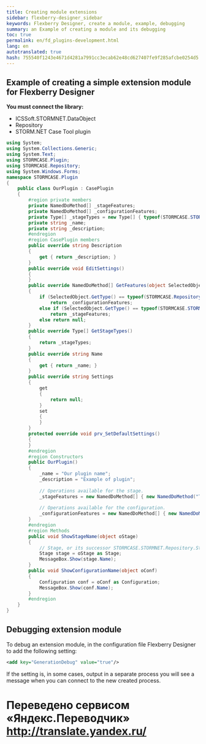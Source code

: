 ```yaml
--- 
title: Creating module extensions 
sidebar: flexberry-designer_sidebar 
keywords: Flexberry Designer, create a module, example, debugging 
summary: an Example of creating a module and its debugging 
toc: true 
permalink: en/fd_plugins-development.html 
lang: en 
autotranslated: true 
hash: 755540f1243e4671d4281a7991cc3ecab62e48cd627407fe9f285afcbe0254d5 
--- 
```


## Example of creating a simple extension module for Flexberry Designer 

**You must connect the library:** 

* ICSSoft.STORMNET.DataObject 
* Repository 
* STORM.NET Case Tool plugin 

```csharp
using System;
using System.Collections.Generic;
using System.Text;
using STORMCASE.Plugin;
using STORMCASE.Repository;
using System.Windows.Forms;
namespace STORMCASE.Plugin
{
    public class OurPlugin : CasePlugin
    {
        #region private members
        private NamedDoMethod[] _stageFeatures;
        private NamedDoMethod[] _configurationFeatures;
        private Type[] _stageTypes = new Type[] { typeof(STORMCASE.STORMNET.Repository.Stage) };
        private string _name;
        private string _description;
        #endregion
        #region CasePlugin members
        public override string Description
        {
            get { return _description; }
        }
        public override void EditSettings()
        {
        }
        public override NamedDoMethod[] GetFeatures(object SelectedObject)
        {
            if (SelectedObject.GetType() == typeof(STORMCASE.Repository.Configuration))
                return _configurationFeatures;
            else if (SelectedObject.GetType() == typeof(STORMCASE.STORMNET.Repository.Stage))
                return _stageFeatures;
            else return null;
        }
        public override Type[] GetStageTypes()
        {
            return _stageTypes;
        }
        public override string Name
        {
            get { return _name; }
        }
        public override string Settings
        {
            get
            {
                return null;
            }
            set
            {
            }
        }
        protected override void prv_SetDefaultSettings()
        {
        }
        #endregion
        #region Constructors
        public OurPlugin()
        {
            _name = "Our plugin name";
            _description = "Example of plugin";
            
            // Operations available for the stage. 
            _stageFeatures = new NamedDoMethod[] { new NamedDoMethod("Take the name of the stage", new DoMethodDelegate(ShowStageName)) };
            
            // Operations available for the configuration. 
            _configurationFeatures = new NamedDoMethod[] { new NamedDoMethod("Display name"configuration, new DoMethodDelegate(ShowConfigurationName)) };
        }
        #endregion
        #region Methods
        public void ShowStageName(object oStage)
        {
            // Stage, or its successor STORMCASE.STORMNET.Repository.Stage. 
            Stage stage = oStage as Stage;
            MessageBox.Show(stage.Name);
        }
        public void ShowConfigurationName(object oConf)
        {
            Configuration conf = oConf as Configuration;
            MessageBox.Show(conf.Name);
        }
        #endregion
    }
}
``` 

## Debugging extension module 

To debug an extension module, in the configuration file Flexberry Designer to add the following setting: 

```xml
<add key="GenerationDebug" value="true"/>
``` 

If the setting is, in some cases, output in a separate process you will see a message when you can connect to the new created process. 



 # Переведено сервисом «Яндекс.Переводчик» http://translate.yandex.ru/